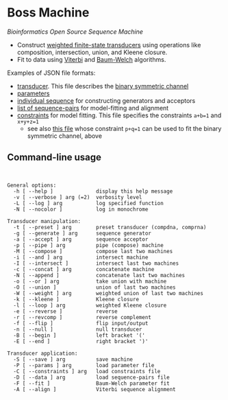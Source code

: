 # Boss Machine
*Bioinformatics Open Source Sequence Machine*

- Construct [weighted finite-state transducers](https://en.wikipedia.org/wiki/Finite-state_transducer) using operations like composition, intersection, union, and Kleene closure.
- Fit to data using [Viterbi](https://en.wikipedia.org/wiki/Viterbi_algorithm) and [Baum-Welch](https://en.wikipedia.org/wiki/Baum%E2%80%93Welch_algorithm) algorithms.

Examples of JSON file formats:

- [transducer](https://github.com/ihh/bossmachine/blob/master/t/machine/bitnoise.json). This file describes the [binary symmetric channel](https://en.wikipedia.org/wiki/Binary_symmetric_channel)
- [parameters](https://github.com/ihh/bossmachine/blob/master/t/io/params.json)
- [individual sequence](https://github.com/ihh/bossmachine/blob/master/t/io/seqAGC.json) for constructing generators and acceptors
- [list of sequence-pairs](https://github.com/ihh/bossmachine/blob/master/t/io/seqpairlist.json) for model-fitting and alignment
- [constraints](https://github.com/ihh/bossmachine/blob/master/t/io/constraints.json) for model fitting. This file specifies the constraints `a+b=1` and `x+y+z=1`
	- see also [this file](https://github.com/ihh/bossmachine/blob/master/t/io/pqcons.json) whose constraint `p+q=1` can be used to fit the binary symmetric channel, above

## Command-line usage

<pre><code>

General options:
  -h [ --help ]              display this help message
  -v [ --verbose ] arg (=2)  verbosity level
  -L [ --log ] arg           log specified function
  -N [ --nocolor ]           log in monochrome

Transducer manipulation:
  -t [ --preset ] arg        preset transducer (compdna, comprna)
  -g [ --generate ] arg      sequence generator
  -a [ --accept ] arg        sequence acceptor
  -p [ --pipe ] arg          pipe (compose) machine
  -M [ --compose ]           compose last two machines
  -i [ --and ] arg           intersect machine
  -I [ --intersect ]         intersect last two machines
  -c [ --concat ] arg        concatenate machine
  -N [ --append ]            concatenate last two machines
  -o [ --or ] arg            take union with machine
  -O [ --union ]             union of last two machines
  -W [ --weight ] arg        weighted union of last two machines
  -k [ --kleene ]            Kleene closure
  -l [ --loop ] arg          weighted Kleene closure
  -e [ --reverse ]           reverse
  -r [ --revcomp ]           reverse complement
  -f [ --flip ]              flip input/output
  -n [ --null ]              null transducer
  -B [ --begin ]             left bracket '('
  -E [ --end ]               right bracket ')'

Transducer application:
  -S [ --save ] arg          save machine
  -P [ --params ] arg        load parameter file
  -C [ --constraints ] arg   load constraints file
  -D [ --data ] arg          load sequence-pairs file
  -F [ --fit ]               Baum-Welch parameter fit
  -A [ --align ]             Viterbi sequence alignment

</code></pre>
